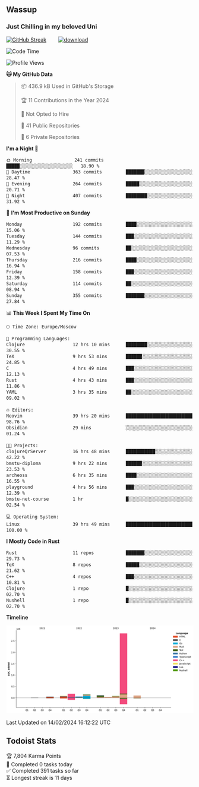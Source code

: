 ## Wassup 
### Just Chilling in my beloved Uni 

<!--
-->

[![GitHub Streak](http://github-readme-streak-stats.herokuapp.com?user=archeoss&theme=shades-of-purple&hide_border=true&date_format=j%20M%5B%20Y%5D)](https://git.io/streak-stats)&nbsp;&nbsp;&nbsp;&nbsp;&nbsp;&nbsp;&nbsp;&nbsp;[![download](https://user-images.githubusercontent.com/68448737/147796309-d8b65b1d-4dde-40d9-b03a-2b42aaa6cd43.jpeg)
](http://bmstu.ru/)

<!--START_SECTION:waka-->
![Code Time](http://img.shields.io/badge/Code%20Time-2%2C513%20hrs%208%20mins-blue)

![Profile Views](http://img.shields.io/badge/Profile%20Views-0-blue)

**🐱 My GitHub Data** 

> 📦 436.9 kB Used in GitHub's Storage 
 > 
> 🏆 11 Contributions in the Year 2024
 > 
> 🚫 Not Opted to Hire
 > 
> 📜 41 Public Repositories 
 > 
> 🔑 6 Private Repositories 
 > 
**I'm a Night 🦉** 

```text
🌞 Morning                241 commits         █████░░░░░░░░░░░░░░░░░░░░   18.90 % 
🌆 Daytime                363 commits         ███████░░░░░░░░░░░░░░░░░░   28.47 % 
🌃 Evening                264 commits         █████░░░░░░░░░░░░░░░░░░░░   20.71 % 
🌙 Night                  407 commits         ████████░░░░░░░░░░░░░░░░░   31.92 % 
```
📅 **I'm Most Productive on Sunday** 

```text
Monday                   192 commits         ████░░░░░░░░░░░░░░░░░░░░░   15.06 % 
Tuesday                  144 commits         ███░░░░░░░░░░░░░░░░░░░░░░   11.29 % 
Wednesday                96 commits          ██░░░░░░░░░░░░░░░░░░░░░░░   07.53 % 
Thursday                 216 commits         ████░░░░░░░░░░░░░░░░░░░░░   16.94 % 
Friday                   158 commits         ███░░░░░░░░░░░░░░░░░░░░░░   12.39 % 
Saturday                 114 commits         ██░░░░░░░░░░░░░░░░░░░░░░░   08.94 % 
Sunday                   355 commits         ███████░░░░░░░░░░░░░░░░░░   27.84 % 
```


📊 **This Week I Spent My Time On** 

```text
🕑︎ Time Zone: Europe/Moscow

💬 Programming Languages: 
Clojure                  12 hrs 10 mins      ████████░░░░░░░░░░░░░░░░░   30.55 % 
TeX                      9 hrs 53 mins       ██████░░░░░░░░░░░░░░░░░░░   24.85 % 
C                        4 hrs 49 mins       ███░░░░░░░░░░░░░░░░░░░░░░   12.13 % 
Rust                     4 hrs 43 mins       ███░░░░░░░░░░░░░░░░░░░░░░   11.86 % 
YAML                     3 hrs 35 mins       ██░░░░░░░░░░░░░░░░░░░░░░░   09.02 % 

🔥 Editors: 
Neovim                   39 hrs 20 mins      █████████████████████████   98.76 % 
Obsidian                 29 mins             ░░░░░░░░░░░░░░░░░░░░░░░░░   01.24 % 

🐱‍💻 Projects: 
clojureQrServer          16 hrs 48 mins      ███████████░░░░░░░░░░░░░░   42.22 % 
bmstu-diploma            9 hrs 22 mins       ██████░░░░░░░░░░░░░░░░░░░   23.53 % 
archeoss                 6 hrs 35 mins       ████░░░░░░░░░░░░░░░░░░░░░   16.55 % 
playground               4 hrs 56 mins       ███░░░░░░░░░░░░░░░░░░░░░░   12.39 % 
bmstu-net-course         1 hr                █░░░░░░░░░░░░░░░░░░░░░░░░   02.54 % 

💻 Operating System: 
Linux                    39 hrs 49 mins      █████████████████████████   100.00 % 
```

**I Mostly Code in Rust** 

```text
Rust                     11 repos            ███████░░░░░░░░░░░░░░░░░░   29.73 % 
TeX                      8 repos             █████░░░░░░░░░░░░░░░░░░░░   21.62 % 
C++                      4 repos             ███░░░░░░░░░░░░░░░░░░░░░░   10.81 % 
Clojure                  1 repo              █░░░░░░░░░░░░░░░░░░░░░░░░   02.70 % 
Nushell                  1 repo              █░░░░░░░░░░░░░░░░░░░░░░░░   02.70 % 
```



**Timeline**

![Lines of Code chart](https://raw.githubusercontent.com/archeoss/archeoss/master/assets/bar_graph.png)


 Last Updated on 14/02/2024 16:12:22 UTC
<!--END_SECTION:waka-->

## Todoist Stats

<!-- TODO-IST:START -->
🏆  7,804 Karma Points           
🌸  Completed 0 tasks today           
✅  Completed 391 tasks so far           
⏳  Longest streak is 11 days
<!-- TODO-IST:END -->
